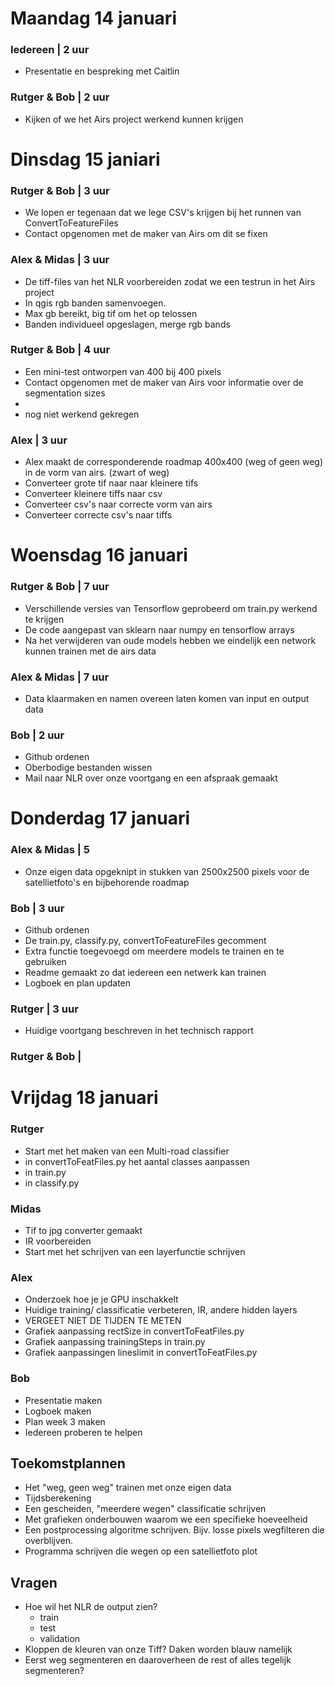 # Maandag 14 januari

### Iedereen | 2 uur
- Presentatie en bespreking met Caitlin

### Rutger & Bob | 2 uur
- Kijken of we het Airs project werkend kunnen krijgen

# Dinsdag 15 janiari
### Rutger & Bob | 3 uur
- We lopen er tegenaan dat we lege CSV's krijgen bij het runnen van ConvertToFeatureFiles
- Contact opgenomen met de maker van Airs om dit se fixen

### Alex & Midas | 3 uur
- De tiff-files van het NLR voorbereiden zodat we een testrun in het Airs project
- In qgis rgb banden samenvoegen.
- Max gb bereikt, big tif om het op telossen
- Banden individueel opgeslagen, merge rgb bands
### Rutger & Bob | 4 uur
- Een mini-test ontworpen van 400 bij 400 pixels
- Contact opgenomen met de maker van Airs voor informatie over de segmentation sizes
- 
- nog niet werkend gekregen
### Alex | 3 uur
- Alex maakt de corresponderende roadmap 400x400 (weg of geen weg) in de vorm van airs. (zwart of weg)
- Converteer grote tif naar naar kleinere tifs
- Converteer kleinere tiffs naar csv
- Converteer csv's naar correcte vorm van airs
- Converteer correcte csv's naar tiffs  
# Woensdag 16 januari

### Rutger & Bob | 7 uur
- Verschillende versies van Tensorflow geprobeerd om train.py werkend te krijgen
- De code aangepast van sklearn naar numpy en tensorflow arrays
- Na het verwijderen van oude models hebben we eindelijk een network kunnen trainen met de airs data

### Alex & Midas | 7 uur
- Data klaarmaken en namen overeen laten komen van input en output data

### Bob | 2 uur
- Github ordenen
- Oberbodige bestanden wissen
- Mail naar NLR over onze voortgang en een afspraak gemaakt

# Donderdag 17 januari

### Alex & Midas | 5
- Onze eigen data opgeknipt in stukken van 2500x2500 pixels voor de satellietfoto's en bijbehorende roadmap

### Bob | 3 uur
- Github ordenen
- De train.py, classify.py, convertToFeatureFiles gecomment
- Extra functie toegevoegd om meerdere models te trainen en te gebruiken
- Readme gemaakt zo dat iedereen een netwerk kan trainen
- Logboek en plan updaten

### Rutger | 3 uur
- Huidige voortgang beschreven in het technisch rapport

### Rutger & Bob | 

# Vrijdag 18 januari

### Rutger
- Start met het maken van een Multi-road classifier
- in convertToFeatFiles.py het aantal classes aanpassen
- in train.py
- in classify.py

### Midas
- Tif to jpg converter gemaakt
- IR voorbereiden
- Start met het schrijven van een layerfunctie schrijven

### Alex
- Onderzoek hoe je je GPU inschakkelt
- Huidige training/ classificatie verbeteren, IR, andere hidden layers
- VERGEET NIET DE TIJDEN TE METEN
- Grafiek aanpassing rectSize in convertToFeatFiles.py
- Grafiek aanpassing trainingSteps in train.py 
- Grafiek aanpassingen lineslimit in convertToFeatFiles.py

### Bob
- Presentatie maken
- Logboek maken
- Plan week 3 maken
- Iedereen proberen te helpen

## Toekomstplannen
- Het "weg, geen weg" trainen met onze eigen data
- Tijdsberekening 
- Een gescheiden, "meerdere wegen" classificatie schrijven
- Met grafieken onderbouwen waarom we een specifieke hoeveelheid 
- Een postprocessing algoritme schrijven. Bijv. losse pixels wegfilteren die overblijven.
- Programma schrijven die wegen op een satellietfoto plot

## Vragen
- Hoe wil het NLR de output zien?
  - train
  - test
  - validation
- Kloppen de kleuren van onze Tiff? Daken worden blauw namelijk
- Eerst weg segmenteren en daaroverheen de rest of alles tegelijk segmenteren?


